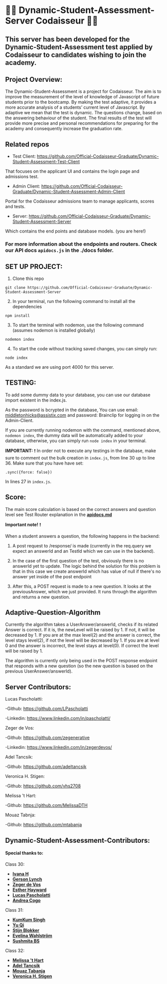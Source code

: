  # :man_technologist: Dynamic-Student-Assessment-Server Codaisseur :woman_technologist:

 ## This server has been developed for the Dynamic-Student-Assessment test applied by Codaisseur to candidates wishing to join the academy.

 ## Project Overview:

The Dynamic-Student-Assessment is a project for Codaisseur. The aim is to improve the measurement of the level of knowledge of Javascript of future students prior to the bootcamp. By making the test adaptive, it provides a more accurate analysis of a students’ current level of Javascript.  By adaptive we mean that the test is dynamic. The questions change, based on the answering behaviour of the student. The final results of the test will provide more precise and personal recommendations for preparing for the academy and consequently increase the graduation rate.

## Related repos
 
- Test Client: https://github.com/Official-Codaisseur-Graduate/Dynamic-Student-Assessment-Test-Client

That focuses on the applicant UI and contains the login page and admissions test.
 
- Admin Client: https://github.com/Official-Codaisseur-Graduate/Dynamic-Student-Assessment-Admin-Client

Portal for the Codaisseur admissions team to manage applicants, scores and tests.
 
- Server: https://github.com/Official-Codaisseur-Graduate/Dynamic-Student-Assessment-Server

Which contains the end points and database models. (you are here!)

### For more information about the endpoints and routers. Check our API docs `apidocs.js` in the ./docs folder.

## SET UP PROJECT:

1. Clone this repo 

`git clone https://github.com/Official-Codaisseur-Graduate/Dynamic-Student-Assessment-Server`

2. In your terminal, run the following command to install all the dependencies

```
npm install
```

3. To start the terminal with nodemon, use the following command (assumes nodemon is installed globally)

```
nodemon index
```
 
4. To start the code without tracking saved changes, you can simply run:

```
node index
```

As a standard we are using port 4000 for this server.


## TESTING:

To add some dummy data to your database, you can use our database import existent in the index.js.

As the password is bcrypted in the database, You can use email: middletonhicks@assistix.com and password: Brainclip for logging in on the Admin-Client.

If you are currently running nodemon with the command, mentioned above, `nodemon index`, the dummy data will be automatically added to your database, otherwise, you can simply run `node index` in your terminal.

**IMPORTANT:** :exclamation: In order not to execute any testings in the database, make sure to comment out the bulk creation in `index.js`, from line 30 up to line 36. Make sure that you have have set:

```.sync({force: false})```

In lines 27 in `index.js`.

## Score:

The main score calculation is based on the correct answers and question level see Test Router explanation in the **[apidocs.md](https://github.com/Official-Codaisseur-Graduate/Dynamic-Student-Assessment-Server/blob/development/Docs/apidocs.md)** 


**Important note!** :exclamation:

When a student answers a question, the following happens in the backend:

1. A post request to /response/ is made (currently in the req.query we expect an answerId and an TestId  which we can use in the backend). 

2. In the case of the first question of the test, obviously there is no answerId yet to update. The logic behind the solution for this problem is that in this case we create answerId which has value of null if there's no answer yet inside of the post endpoint

3. After this, a POST request is made to a new question. It looks at the previousAnswer, which we just provided. It runs through the algorithm and returns a new question. 

## Adaptive-Question-Algorithm

Currently the algorithm takes a UserAnswer/answerId, checks if its related Answer is correct. If it is, the newLevel will be raised by 1. If not, it will be decreased by 1. If you are at the max level(2) and the answer is correct, the level stays level(2), if not the level will be decreased by 1. If you are at level 0 and the answer is incorrect, the level stays at level(0). If correct the level will be raised by 1.

The algorithm is currently only being used in the POST response endpoint that responds with a new question (so the new question is based on the previous UserAnswer/answerId).

## Server Contributors:

Lucas Pascholatti:

-Github: https://github.com/LPascholatti

-Linkedin: https://www.linkedin.com/in/pascholatti/

Zeger de Vos:

-Github: https://github.com/zegenerative

-Linkedin: https://www.linkedin.com/in/zegerdevos/

Adel Tancsik:

-Github: https://github.com/adeltancsik

Veronica H. Stigen:

-Github: https://github.com/vhs2708

Melissa 't Hart:

-Github: https://github.com/MelissaDTH

Mouaz Tabnja:

-Github: https://github.com/mtabanja

## Dynamic-Student-Assessment-Contributors:

#### Special thanks to:
Class 30:

- **[Ivana H](https://github.com/future-ruins)**
- **[Gerson Lynch](https://github.com/gersly)**
- **[Zeger de Vos](https://github.com/zegenerative)**
- **[Esther Hayward](https://github.com/eawh02)**
- **[Lucas Pascholatti](https://github.com/LPascholatti)**
- **[Andrea Cogo](https://github.com/anderara)**

Class 31: 

- **[KumKum Singh](https://github.com/kumkumsingh)**
- **[Yu Qi](https://github.com/qiyu1987)**
- **[Stijn Blokker](https://github.com/stijnblokker)**
- **[Evelina Wahlström](https://github.com/evelinawahlstrom)**
- **[Sushmita BS](https://github.com/sushmitha-b-s)**

Class 32:

- **[Melissa 't Hart](https://github.com/MelissaDTH)**
- **[Adel Tancsik](https://github.com/adeltancsik)**
- **[Mouaz Tabanja](https://github.com/mtabanja)**
- **[Veronica H. Stigen](https://github.com/vhs2708)**
